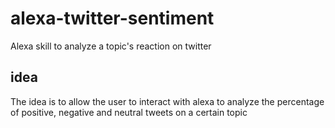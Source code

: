 # alexa-twitter-sentiment
Alexa skill to analyze a topic's reaction on twitter

## idea 
The idea is to allow the user to interact with alexa to analyze the percentage of positive, negative and neutral tweets on a certain topic
